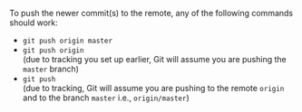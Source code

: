 

To push the newer commit(s) to the remote, any of the following commands should work:

* `git push origin master`
* `git push origin`<br>
  (due to tracking you set up earlier, Git will assume you are pushing the `master` branch)
* `git push`<br>
  (due to tracking, Git will assume you are pushing to the remote `origin` and to the branch `master` i.e., `origin/master`)

